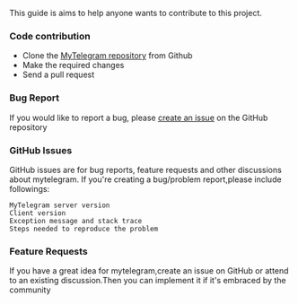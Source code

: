 This guide is aims to help anyone wants to contribute to this project.

### Code contribution
- Clone the [MyTelegram repository](https://github.com/loyldg/mytelegram) from Github
- Make the required changes
- Send a pull request

### Bug Report
If you would like to report a bug, please [create an issue](https://github.com/loyldg/mytelegram/issues/new) on the GitHub repository

### GitHub Issues
GitHub issues are for bug reports, feature requests and other discussions about mytelegram.
If you're creating a bug/problem report,please include followings:
```
MyTelegram server version
Client version
Exception message and stack trace
Steps needed to reproduce the problem
```

### Feature Requests
If you have a great idea for mytelegram,create an issue on GitHub or attend to an existing discussion.Then you can implement it if it's embraced by the community
